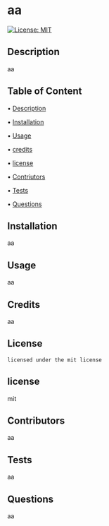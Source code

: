 # aa
  [![License: MIT](https://img.shields.io/badge/License-MIT-yellow.svg)](https://opensource.org/licenses/MIT)

  ## Description 
  aa

  ## Table of Content 
  • [Description](#Description)

  • [Installation](#Installation)

  • [Usage](#Usage)

  • [credits](#Credits)
 
  • [license](#License)

  • [Contriutors](#Contributors)

  • [Tests](#Tests)

  • [Questions](#Questions)

  



  ## Installation
  aa

  ## Usage 
  aa

  ## Credits 
  aa

  ## License
    licensed under the mit license
  
  ## license
   mit
  
  ## Contributors
  aa

  ## Tests
  aa  

  ## Questions
  aa  
  
